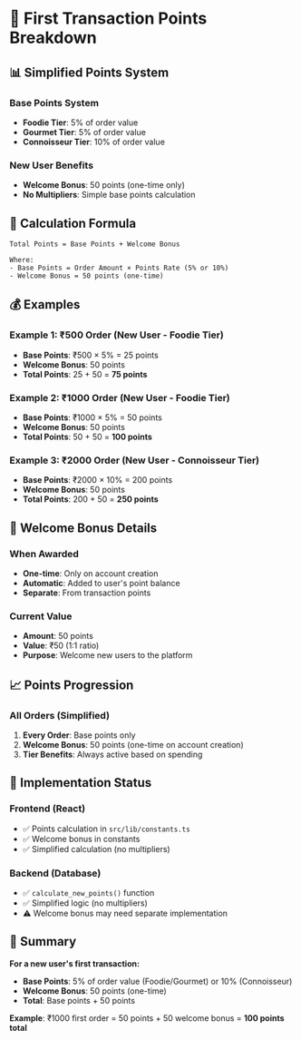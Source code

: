 # 🎯 First Transaction Points Breakdown

## 📊 **Simplified Points System**

### **Base Points System**
- **Foodie Tier**: 5% of order value
- **Gourmet Tier**: 5% of order value  
- **Connoisseur Tier**: 10% of order value

### **New User Benefits**
- **Welcome Bonus**: 50 points (one-time only)
- **No Multipliers**: Simple base points calculation

## 🧮 **Calculation Formula**

```
Total Points = Base Points + Welcome Bonus

Where:
- Base Points = Order Amount × Points Rate (5% or 10%)
- Welcome Bonus = 50 points (one-time)
```

## 💰 **Examples**

### **Example 1: ₹500 Order (New User - Foodie Tier)**
- **Base Points**: ₹500 × 5% = 25 points
- **Welcome Bonus**: 50 points
- **Total Points**: 25 + 50 = **75 points**

### **Example 2: ₹1000 Order (New User - Foodie Tier)**
- **Base Points**: ₹1000 × 5% = 50 points
- **Welcome Bonus**: 50 points
- **Total Points**: 50 + 50 = **100 points**

### **Example 3: ₹2000 Order (New User - Connoisseur Tier)**
- **Base Points**: ₹2000 × 10% = 200 points
- **Welcome Bonus**: 50 points
- **Total Points**: 200 + 50 = **250 points**

## 🎁 **Welcome Bonus Details**

### **When Awarded**
- **One-time**: Only on account creation
- **Automatic**: Added to user's point balance
- **Separate**: From transaction points

### **Current Value**
- **Amount**: 50 points
- **Value**: ₹50 (1:1 ratio)
- **Purpose**: Welcome new users to the platform

## 📈 **Points Progression**

### **All Orders (Simplified)**
1. **Every Order**: Base points only
2. **Welcome Bonus**: 50 points (one-time on account creation)
3. **Tier Benefits**: Always active based on spending

## 🔄 **Implementation Status**

### **Frontend (React)**
- ✅ Points calculation in `src/lib/constants.ts`
- ✅ Welcome bonus in constants
- ✅ Simplified calculation (no multipliers)

### **Backend (Database)**
- ✅ `calculate_new_points()` function
- ✅ Simplified logic (no multipliers)
- ⚠️ Welcome bonus may need separate implementation

## 🎯 **Summary**

**For a new user's first transaction:**
- **Base Points**: 5% of order value (Foodie/Gourmet) or 10% (Connoisseur)
- **Welcome Bonus**: 50 points (one-time)
- **Total**: Base points + 50 points

**Example**: ₹1000 first order = 50 points + 50 welcome bonus = **100 points total**
